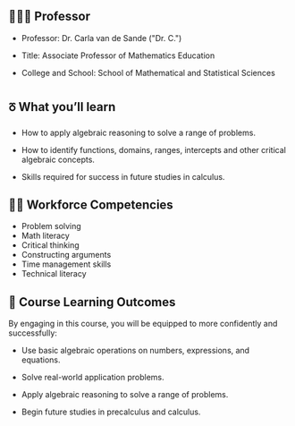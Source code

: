 ## 👩🏻‍🏫 Professor

- Professor: Dr. Carla van de Sande ("Dr. C.")

- Title: Associate Professor of Mathematics Education

- College and School: School of Mathematical and Statistical Sciences

## 🜻 What you’ll learn

- How to apply algebraic reasoning to solve a range of problems.

- How to identify functions, domains, ranges, intercepts and other critical algebraic concepts.

- Skills required for success in future studies in calculus.

## 👷🏾 Workforce Competencies

- Problem solving
- Math literacy
- Critical thinking
- Constructing arguments
- Time management skills
- Technical literacy

## 🐅 Course Learning Outcomes

By engaging in this course, you will be equipped to more confidently and successfully:

- Use basic algebraic operations on numbers, expressions, and equations.

- Solve real-world application problems.

- Apply algebraic reasoning to solve a range of problems.

- Begin future studies in precalculus and calculus.
